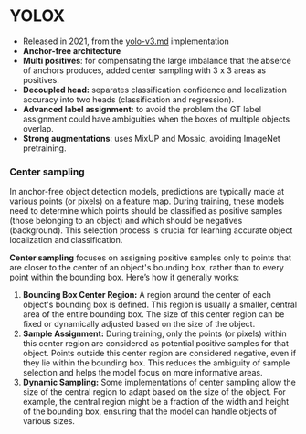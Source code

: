 # YOLOX

* Released in 2021, from the [yolo-v3.md](yolo-v3.md "mention") implementation
* **Anchor-free architecture**
* **Multi positives**: for compensating the large imbalance that the abserce of anchors produces, added center sampling with 3 x 3 areas as positives.
* &#x20;**Decoupled head:** separates classification confidence and localization accuracy into two heads (classification and regression).
* **Advanced label assignment:** to avoid the problem the GT label assignment could have ambiguities when the boxes of multiple objects overlap.
* **Strong augmentations**: uses MixUP and Mosaic, avoiding ImageNet pretraining.



### Center sampling

In anchor-free object detection models, predictions are typically made at various points (or pixels) on a feature map. During training, these models need to determine which points should be classified as positive samples (those belonging to an object) and which should be negatives (background). This selection process is crucial for learning accurate object localization and classification.

**Center sampling** focuses on assigning positive samples only to points that are closer to the center of an object's bounding box, rather than to every point within the bounding box. Here’s how it generally works:

1. **Bounding Box Center Region:** A region around the center of each object's bounding box is defined. This region is usually a smaller, central area of the entire bounding box. The size of this center region can be fixed or dynamically adjusted based on the size of the object.
2. **Sample Assignment:** During training, only the points (or pixels) within this center region are considered as potential positive samples for that object. Points outside this center region are considered negative, even if they lie within the bounding box. This reduces the ambiguity of sample selection and helps the model focus on more informative areas.
3. **Dynamic Sampling:** Some implementations of center sampling allow the size of the central region to adapt based on the size of the object. For example, the central region might be a fraction of the width and height of the bounding box, ensuring that the model can handle objects of various sizes.
